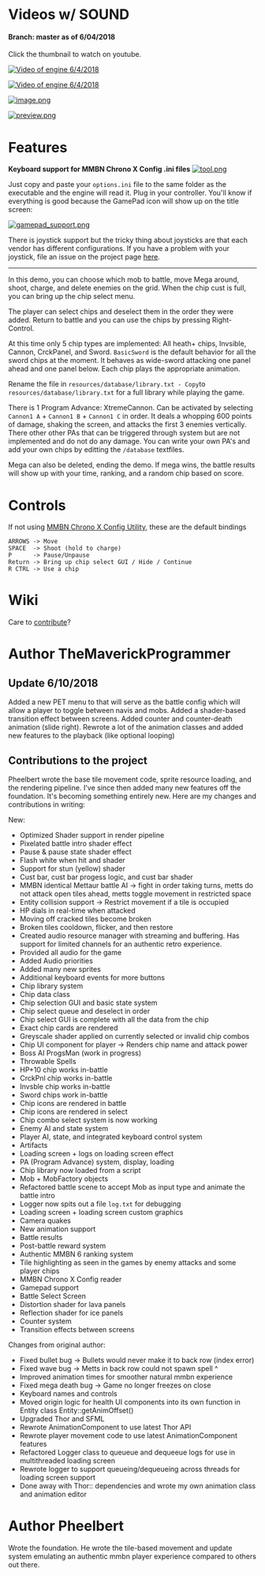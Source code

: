 # Videos w/ SOUND
#### Branch: master as of 6/04/2018
Click the thumbnail to watch on youtube. 

[![Video of engine 6/4/2018](https://img.youtube.com/vi/D6uHYNMeqxM/1.jpg)](https://youtu.be/fCYp4VubD_s) 

[![Video of engine 6/4/2018](https://img.youtube.com/vi/fCYp4VubD_s/0.jpg)](https://youtu.be/fCYp4VubD_s) 

[![image.png](https://s15.postimg.cc/mik119uuj/image.png)](https://postimg.cc/image/6kbbb50mf/)

[![preview.png](https://s15.postimg.cc/6cpgwlocr/preview.png)](https://postimg.cc/image/phsq6d30n/)


# Features

**Keyboard support for MMBN Chrono X Config .ini files**
[![tool.png](https://s15.postimg.cc/hdqmp92i3/tool.png)](https://postimg.cc/image/wmgk30w6f/)

Just copy and paste your `options.ini` file to the same folder as the executable and the engine will read it. Plug in your controller. You'll know if everything is good because the GamePad icon will show up on the title screen:

[![gamepad_support.png](https://s15.postimg.cc/nmm2cu7ij/gamepad_support.png)](https://postimg.cc/image/ib75s4lfr/)

There is joystick support but the tricky thing about joysticks are that each vendor has different configurations. If you have a problem with your joystick, file an issue on the project page [here](https://github.com/TheMaverickProgrammer/battlenetwork/issues). 

--------

In this demo, you can choose which mob to battle, move Mega around, shoot, charge, and delete enemies on the grid. When the chip cust is full, you can bring up the chip select menu. 

The player can select chips and deselect them in the order they were added.  Return to battle and you can use the chips by pressing Right-Control. 

At this time only 5 chip types are implemented: All heath+ chips, Invsible, Cannon, CrckPanel, and Sword.
`BasicSword` is the default behavior for all the sword chips at the moment. It behaves as wide-sword attacking one panel ahead and one panel below. Each chip plays the appropriate animation.

Rename the file in `resources/database/library.txt - Copy`to `resources/database/library.txt` for a full library while playing the game.

There is 1 Program Advance: XtremeCannon. Can be activated by selecting `Cannon1 A` + `Cannon1 B` + `Cannon1 C` in order. It deals a whopping 600 points of damage, shaking the screen, and attacks the first 3 enemies vertically.
There other other PAs that can be triggered through system but are not implemented and do not do any damage. 
You can write your own PA's and add your own chips by editting the `/database` textfiles.

Mega can also be deleted, ending the demo. If mega wins, the battle results will show up with your time, ranking, and a random chip based on score.

# Controls
If not using [MMBN Chrono X Config Utility](http://www.mmbnchronox.com/download.php), these are the default bindings

```
ARROWS -> Move
SPACE  -> Shoot (hold to charge)
P      -> Pause/Unpause 
Return -> Bring up chip select GUI / Hide / Continue
R CTRL -> Use a chip
```

# Wiki
Care to [contribute](https://github.com/TheMaverickProgrammer/battlenetwork/wiki)? 

# Author TheMaverickProgrammer

## Update 6/10/2018
Added a new PET menu to that will serve as the battle config which will allow a player to toggle between navis and mobs.
Added a shader-based transition effect between screens.
Added counter and counter-death animation (slide right). 
Rewrote a lot of the animation classes and added new features to the playback (like optional looping)

## Contributions to the project
Pheelbert wrote the base tile movement code, sprite resource loading, and the rendering pipeline. I've since then added many new features off the foundation. It's becoming something entirely new. 
Here are my changes and contributions in writing:

New: 
* Optimized Shader support in render pipeline
* Pixelated battle intro shader effect
* Pause & pause state shader effect
* Flash white when hit and shader
* Support for stun (yellow) shader
* Cust bar, cust bar progess logic, and cust bar shader
* MMBN identical Mettaur battle AI -> fight in order taking turns, metts do not attack open tiles ahead, metts toggle movement in restricted space
* Entity collision support -> Restrict movement if a tile is occupied
* HP dials in real-time when attacked
* Moving off cracked tiles become broken
* Broken tiles cooldown, flicker, and then restore
* Created audio resource manager with streaming and buffering. Has support for limited channels for an authentic retro experience.
* Provided all audio for the game
* Added Audio priorities 
* Added many new sprites
* Additional keyboard events for more buttons
* Chip library system
* Chip data class
* Chip selection GUI and basic state system 
* Chip select queue and deselect in order 
* Chip select GUI is complete with all the data from the chip
* Exact chip cards are rendered
* Greyscale shader applied on currently selected or invalid chip combos
* Chip UI component for player -> Renders chip name and attack power
* Boss AI ProgsMan (work in progress)
* Throwable Spells
* HP+10 chip works in-battle
* CrckPnl chip works in-battle
* Invsble chip works in-battle
* Sword chips work in-battle 
* Chip icons are rendered in battle
* Chip icons are rendered in select
* Chip combo select system is now working
* Enemy AI and state system
* Player AI, state, and integrated keyboard control system
* Artifacts
* Loading screen + logs on loading screen effect
* PA (Program Advance) system, display, loading
* Chip library now loaded from a script
* Mob + MobFactory objects
* Refactored battle scene to accept Mob as input type and animate the battle intro
* Logger now spits out a file `log.txt` for debugging
* Loading screen + loading screen custom graphics
* Camera quakes
* New animation support
* Battle results 
* Post-battle reward system
* Authentic MMBN 6 ranking system 
* Tile highlighting as seen in the games by enemy attacks and some player chips
* MMBN Chrono X Config reader
* Gamepad support
* Battle Select Screen
* Distortion shader for lava panels 
* Reflection shader for ice panels
* Counter system
* Transition effects between screens

Changes from original author:

* Fixed bullet bug -> Bullets would never make it to back row (index error)
* Fixed wave bug -> Metts in back row could not spawn spell ^
* Improved animation times for smoother natural mmbn experience
* Fixed mega death bug -> Game no longer freezes on close
* Keyboard names and controls
* Moved origin logic for health UI components into its own function in Entity class Entity::getAnimOffset()
* Upgraded Thor and SFML
* Rewrote AnimationComponent to use latest Thor API
* Rewrote player movement code to use latest AnimationComponent features
* Refactored Logger class to queueue and dequeeue logs for use in multithreaded loading screen
* Rewrote logger to support queueing/dequeueing across threads for loading screen support
* Done away with Thor:: dependencies and wrote my own animation class and animation editor

# Author Pheelbert
Wrote the foundation. He wrote the tile-based movement and update system emulating an authentic mmbn player experience compared to others out there.
